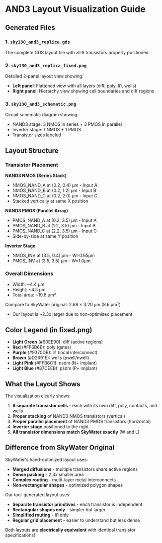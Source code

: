 # AND3 Layout Visualization Guide

## Generated Files

### 1. `sky130_and3_replica.gds`
The complete GDS layout file with all 8 transistors properly positioned.

### 2. `sky130_and3_replica_fixed.png`
Detailed 2-panel layout view showing:
- **Left panel**: Flattened view with all layers (diff, poly, li1, wells)
- **Right panel**: Hierarchy view showing cell boundaries and diff regions

### 3. `sky130_and3_schematic.png`
Circuit schematic diagram showing:
- NAND3 stage: 3 NMOS in series + 3 PMOS in parallel
- Inverter stage: 1 NMOS + 1 PMOS
- Transistor sizes labeled

## Layout Structure

### Transistor Placement

**NAND3 NMOS (Series Stack)**
- NMOS_NAND_A at (0.2, 0.4) μm - Input A
- NMOS_NAND_B at (0.2, 1.2) μm - Input B  
- NMOS_NAND_C at (0.2, 2.0) μm - Input C
- Stacked vertically at same X position

**NAND3 PMOS (Parallel Array)**
- PMOS_NAND_A at (0.2, 3.5) μm - Input A
- PMOS_NAND_B at (1.2, 3.5) μm - Input B
- PMOS_NAND_C at (2.2, 3.5) μm - Input C
- Side-by-side at same Y position

**Inverter Stage**
- NMOS_INV at (3.5, 0.4) μm - W=0.65μm
- PMOS_INV at (3.5, 3.5) μm - W=1.0μm

### Overall Dimensions
- Width: ~4.4 μm
- Height: ~4.5 μm
- Total area: ~19.8 μm²

Compare to SkyWater original: 2.68 × 3.20 μm (8.6 μm²)
- Our layout is ~2.3x larger due to non-optimized placement

## Color Legend (in fixed.png)

- **Light Green** (#90EE90): diff (active regions)
- **Red** (#FF6B6B): poly (gates)
- **Purple** (#9370DB): li1 (local interconnect)
- **Brown** (#D2691E): wells (pwell/nwell)
- **Light Pink** (#FFB6C1): nsdm (N+ implant)
- **Light Blue** (#87CEEB): psdm (P+ implant)

## What the Layout Shows

The visualization clearly shows:

1. **8 separate transistor cells** - each with its own diff, poly, contacts, and wells
2. **Proper stacking** of NAND3 NMOS transistors (vertical)
3. **Proper parallel placement** of NAND3 PMOS transistors (horizontal)
4. **Inverter stage** positioned to the right
5. **All transistor dimensions match SkyWater exactly** (W and L)

## Difference from SkyWater Original

SkyWater's hand-optimized layout uses:
- **Merged diffusions** - multiple transistors share active regions
- **Dense packing** - 2.3x smaller area
- **Complex routing** - multi-layer metal interconnects
- **Non-rectangular shapes** - optimized polygon shapes

Our tool-generated layout uses:
- **Separate transistor primitives** - each transistor is independent
- **Rectangular shapes only** - simpler but larger
- **Simplified routing** - li1 only
- **Regular grid placement** - easier to understand but less dense

Both layouts are **electrically equivalent** with identical transistor specifications!
